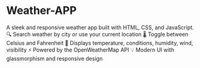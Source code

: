 # Weather-APP
A sleek and responsive weather app built with HTML, CSS, and JavaScript. 🔍 Search weather by city or use your current location 🌡️ Toggle between Celsius and Fahrenheit 📍 Displays temperature, conditions, humidity, wind, visibility ⚡ Powered by the OpenWeatherMap API 💡 Modern UI with glassmorphism and responsive design
